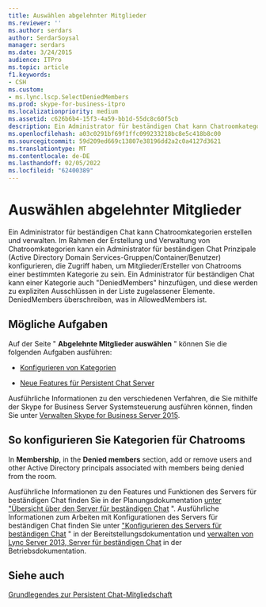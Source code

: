 ```yaml
---
title: Auswählen abgelehnter Mitglieder
ms.reviewer: ''
ms.author: serdars
author: SerdarSoysal
manager: serdars
ms.date: 3/24/2015
audience: ITPro
ms.topic: article
f1.keywords:
- CSH
ms.custom:
- ms.lync.lscp.SelectDeniedMembers
ms.prod: skype-for-business-itpro
ms.localizationpriority: medium
ms.assetid: c626b6b4-15f3-4a59-bb1d-55dc8c60f5cb
description: Ein Administrator für beständigen Chat kann Chatroomkategorien erstellen und verwalten. Im Rahmen der Erstellung und Verwaltung von Chatroomkategorien kann ein Administrator für beständigen Chat Prinzipale (Active Directory Domain Services-Gruppen/Container/Benutzer) konfigurieren, die Zugriff haben, um Mitglieder/Ersteller von Chatrooms einer bestimmten Kategorie zu sein. Ein Administrator für beständigen Chat kann einer Kategorie auch "DeniedMembers" hinzufügen, und diese werden zu expliziten Ausschlüssen in der Liste zugelassener Elemente. DeniedMembers überschreiben, was in AllowedMembers ist.
ms.openlocfilehash: a03c0291bf69f1ffc099233218bc8e5c418b8c00
ms.sourcegitcommit: 59d209ed669c13807e38196dd2a2c0a4127d3621
ms.translationtype: MT
ms.contentlocale: de-DE
ms.lasthandoff: 02/05/2022
ms.locfileid: "62400389"
---
```

# <a name="select-denied-members"></a>Auswählen abgelehnter Mitglieder

Ein Administrator für beständigen Chat kann Chatroomkategorien erstellen und verwalten. Im Rahmen der Erstellung und Verwaltung von Chatroomkategorien kann ein Administrator für beständigen Chat Prinzipale (Active Directory Domain Services-Gruppen/Container/Benutzer) konfigurieren, die Zugriff haben, um Mitglieder/Ersteller von Chatrooms einer bestimmten Kategorie zu sein. Ein Administrator für beständigen Chat kann einer Kategorie auch "DeniedMembers" hinzufügen, und diese werden zu expliziten Ausschlüssen in der Liste zugelassener Elemente. DeniedMembers überschreiben, was in AllowedMembers ist.

## <a name="tasks-that-you-can-perform"></a>Mögliche Aufgaben

Auf der Seite " **Abgelehnte Mitglieder auswählen** " können Sie die folgenden Aufgaben ausführen:

- [Konfigurieren von Kategorien](/previous-versions/office/lync-server-2013/lync-server-2013-configure-categories)

- [Neue Features für Persistent Chat Server](/previous-versions/office/lync-server-2013/lync-server-2013-new-persistent-chat-server-features)

Ausführliche Informationen zu den verschiedenen Verfahren, die Sie mithilfe der Skype for Business Server Systemsteuerung ausführen können, finden Sie unter [Verwalten Skype for Business Server 2015](../../manage/manage.md).

## <a name="to-configure-categories-for-chat-rooms"></a>So konfigurieren Sie Kategorien für Chatrooms

In **Membership**, in the **Denied members** section, add or remove users and other Active Directory principals associated with members being denied from the room.


Ausführliche Informationen zu den Features und Funktionen des Servers für beständigen Chat finden Sie in der Planungsdokumentation [unter "Übersicht über den Server für beständigen Chat](/previous-versions/office/lync-server-2013/lync-server-2013-overview-of-persistent-chat-server) ". Ausführliche Informationen zum Arbeiten mit Konfigurationen des Servers für beständigen Chat finden Sie unter ["Konfigurieren des Servers für beständigen Chat](/previous-versions/office/lync-server-2013/lync-server-2013-configuring-persistent-chat-server) " in der Bereitstellungsdokumentation und [verwalten von Lync Server 2013, Server für beständigen Chat](/previous-versions/office/lync-server-2013/managing-lync-server-2013-persistent-chat-server) in der Betriebsdokumentation.

## <a name="see-also"></a>Siehe auch

[Grundlegendes zur Persistent Chat-Mitgliedschaft](/previous-versions/office/lync-server-2013/understanding-persistent-chat-membership)